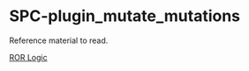 # SPC-plugin_mutate_mutations
Reference material to read.

[ROR Logic](https://cs.gmu.edu/~offutt/rsrch/papers/rorlogic-jss.pdf)

